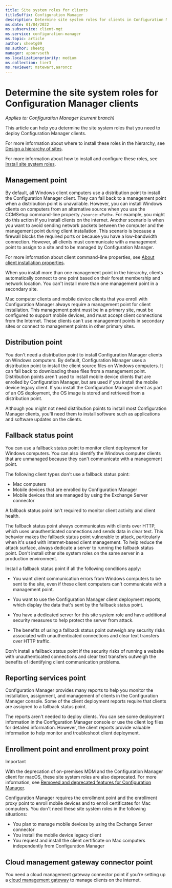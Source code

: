 ```yaml
---
title: Site system roles for clients
titleSuffix: Configuration Manager
description: Determine site system roles for clients in Configuration Manager.
ms.date: 01/04/2022
ms.subservice: client-mgt
ms.service: configuration-manager
ms.topic: article
author: sheetg09
ms.author: sheetg
manager: apoorvseth
ms.localizationpriority: medium
ms.collection: tier3
ms.reviewer: mstewart,aaroncz 
---
```


# Determine the site system roles for Configuration Manager clients

*Applies to: Configuration Manager (current branch)*

This article can help you determine the site system roles that you need to deploy Configuration Manager clients.

For more information about where to install these roles in the hierarchy, see [Design a hierarchy of sites](../../../plan-design/hierarchy/design-a-hierarchy-of-sites.md).  

For more information about how to install and configure these roles, see [Install site system roles](../../../servers/deploy/configure/install-site-system-roles.md).  

## Management point

By default, all Windows client computers use a distribution point to install the Configuration Manager client. They can fall back to a management point when a distribution point is unavailable. However, you can install Windows clients on computers from an alternative source when you use the CCMSetup command-line property `/source:<Path>`. For example, you might do this action if you install clients on the internet. Another scenario is when you want to avoid sending network packets between the computer and the management point during client installation. This scenario is because a firewall blocks the required ports or because you have a low-bandwidth connection. However, all clients must communicate with a management point to assign to a site and to be managed by Configuration Manager.  

For more information about client command-line properties, see [About client installation properties](../about-client-installation-properties.md).  

When you install more than one management point in the hierarchy, clients automatically connect to one point based on their forest membership and network location. You can't install more than one management point in a secondary site.  

Mac computer clients and mobile device clients that you enroll with Configuration Manager always require a management point for client installation. This management point must be in a primary site, must be configured to support mobile devices, and must accept client connections from the Internet. These clients can't use management points in secondary sites or connect to management points in other primary sites.  

## Distribution point

You don't need a distribution point to install Configuration Manager clients on Windows computers. By default, Configuration Manager uses a distribution point to install the client source files on Windows computers. It can fall back to downloading these files from a management point. Distribution points aren't used to install mobile device clients that are enrolled by Configuration Manager, but are used if you install the mobile device legacy client. If you install the Configuration Manager client as part of an OS deployment, the OS image is stored and retrieved from a distribution point.

Although you might not need distribution points to install most Configuration Manager clients, you'll need them to install software such as applications and software updates on the clients.  

## Fallback status point

You can use a fallback status point to monitor client deployment for Windows computers. You can also identify the Windows computer clients that are unmanaged because they can't communicate with a management point.

The following client types don't use a fallback status point:

- Mac computers
- Mobile devices that are enrolled by Configuration Manager
- Mobile devices that are managed by using the Exchange Server connector

A fallback status point isn't required to monitor client activity and client health.  

The fallback status point always communicates with clients over HTTP, which uses unauthenticated connections and sends data in clear text. This behavior makes the fallback status point vulnerable to attack, particularly when it's used with internet-based client management. To help reduce the attack surface, always dedicate a server to running the fallback status point. Don't install other site system roles on the same server in a production environment.  

Install a fallback status point if all the following conditions apply:  

- You want client communication errors from Windows computers to be sent to the site, even if these client computers can't communicate with a management point.  

- You want to use the Configuration Manager client deployment reports, which display the data that's sent by the fallback status point.  

- You have a dedicated server for this site system role and have additional security measures to help protect the server from attack.  

- The benefits of using a fallback status point outweigh any security risks associated with unauthenticated connections and clear text transfers over HTTP traffic.  

Don't install a fallback status point if the security risks of running a website with unauthenticated connections and clear text transfers outweigh the benefits of identifying client communication problems.  

## Reporting services point

Configuration Manager provides many reports to help you monitor the installation, assignment, and management of clients in the Configuration Manager console. Some of the client deployment reports require that clients are assigned to a fallback status point.  

The reports aren't needed to deploy clients. You can see some deployment information in the Configuration Manager console or use the client log files for detailed information. However, the client reports provide valuable information to help monitor and troubleshoot client deployment.  

## Enrollment point and enrollment proxy point

> [!IMPORTANT]
> With the deprecation of on-premises MDM and the Configuration Manager client for macOS, these site system roles are also deprecated. For more information, see [Removed and deprecated features for Configuration Manager](../../../plan-design/changes/deprecated/removed-and-deprecated-cmfeatures.md).<!-- 12454901,12927803 -->

Configuration Manager requires the enrollment point and the enrollment proxy point to enroll mobile devices and to enroll certificates for Mac computers. You don't need these site system roles in the following situations:

- You plan to manage mobile devices by using the Exchange Server connector
- You install the mobile device legacy client
- You request and install the client certificate on Mac computers independently from Configuration Manager

## Cloud management gateway connector point

You need a cloud management gateway connector point if you're setting up a [cloud management gateway](../../manage/cmg/overview.md) to manage clients on the internet.
